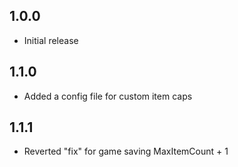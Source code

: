 ## 1.0.0

- Initial release

## 1.1.0

- Added a config file for custom item caps

## 1.1.1

- Reverted "fix" for game saving MaxItemCount + 1